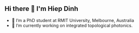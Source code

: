 ## Hi there 👋 I'm Hiep Dinh

- 🔭 I’m a PhD student at RMIT University, Melbourne, Australia
- 🌱 I’m currently working on integrated topological photonics.

<!--
**hiepdxphysics/hiepdxphysics** is a ✨ _special_ ✨ repository because its `README.md` (this file) appears on your GitHub profile.

Here are some ideas to get you started:

- 🔭 I’m a PhD student at RMIT University, Melbourne, Australia
- 🌱 I’m currently working on 
- 👯 I’m looking to collaborate on ...
- 🤔 I’m looking for help with ...
- 💬 Ask me about ...
- 📫 How to reach me: ...
- 😄 Pronouns: ...
- ⚡ Fun fact: ...
-->
